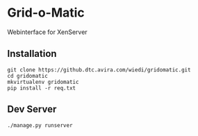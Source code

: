 # Grid-o-Matic

Webinterface for XenServer

## Installation

	git clone https://github.dtc.avira.com/wiedi/gridomatic.git
	cd gridomatic
	mkvirtualenv gridomatic
	pip install -r req.txt

## Dev Server

	./manage.py runserver
